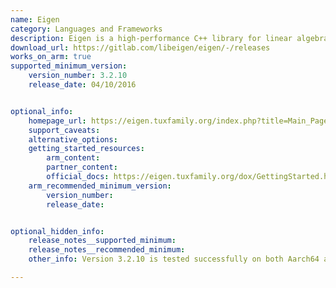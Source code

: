 ```yaml
---
name: Eigen
category: Languages and Frameworks
description: Eigen is a high-performance C++ library for linear algebra, offering a wide range of mathematical functionalities such as vectors, matrices, and various numerical solvers.
download_url: https://gitlab.com/libeigen/eigen/-/releases
works_on_arm: true
supported_minimum_version:
    version_number: 3.2.10
    release_date: 04/10/2016


optional_info:
    homepage_url: https://eigen.tuxfamily.org/index.php?title=Main_Page
    support_caveats:
    alternative_options:
    getting_started_resources:
        arm_content:
        partner_content:
        official_docs: https://eigen.tuxfamily.org/dox/GettingStarted.html#title1
    arm_recommended_minimum_version:
        version_number:
        release_date:


optional_hidden_info:
    release_notes__supported_minimum:
    release_notes__recommended_minimum:
    other_info: Version 3.2.10 is tested successfully on both Aarch64 and x86_64 platforms. Below this version "binder1st" and "binder2nd" is depricated in C++11 as noted in [this](https://eigen.tuxfamily.org/bz/show_bug.cgi?id=1276).

---
```

